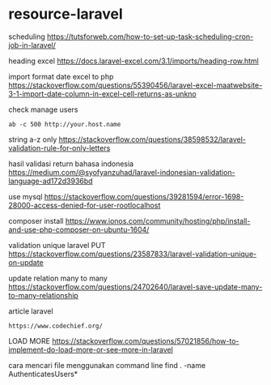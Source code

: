 # resource-laravel

scheduling 
https://tutsforweb.com/how-to-set-up-task-scheduling-cron-job-in-laravel/

heading excel
https://docs.laravel-excel.com/3.1/imports/heading-row.html

import format date excel to php
https://stackoverflow.com/questions/55390456/laravel-excel-maatwebsite-3-1-import-date-column-in-excel-cell-returns-as-unkno

check manage users
```
ab -c 500 http://your.host.name
```
string a-z only
https://stackoverflow.com/questions/38598532/laravel-validation-rule-for-only-letters

hasil validasi return bahasa indonesia
https://medium.com/@syofyanzuhad/laravel-indonesian-validation-language-ad172d3936bd

use mysql
https://stackoverflow.com/questions/39281594/error-1698-28000-access-denied-for-user-rootlocalhost

composer install
https://www.ionos.com/community/hosting/php/install-and-use-php-composer-on-ubuntu-1604/

validation unique laravel PUT
https://stackoverflow.com/questions/23587833/laravel-validation-unique-on-update

update relation many to many
https://stackoverflow.com/questions/24702640/laravel-save-update-many-to-many-relationship

article laravel
```
https://www.codechief.org/
```

LOAD MORE
https://stackoverflow.com/questions/57021856/how-to-implement-do-load-more-or-see-more-in-laravel

cara mencari file menggunakan command line 
find . -name AuthenticatesUsers\*
